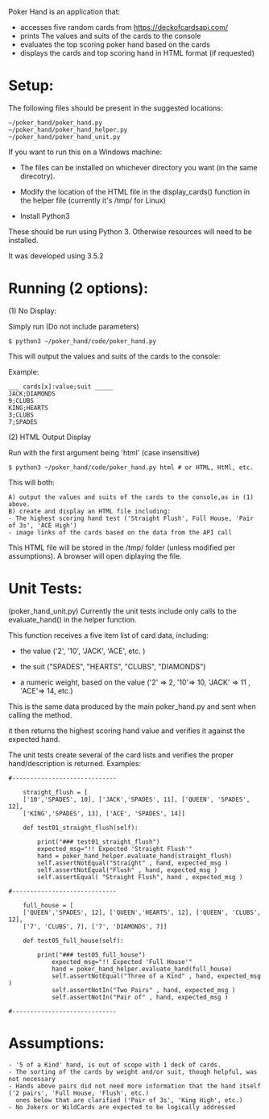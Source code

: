 Poker Hand is an application that:

- accesses five random cards from https://deckofcardsapi.com/
- prints The values and suits of the cards to the console
- evaluates the top scoring poker hand based on the cards
- displays the cards and top scoring hand in HTML format (if requested)


# Setup:
The following files should be present in the suggested locations:

	~/poker_hand/poker_hand.py
	~/poker_hand/poker_hand_helper.py
	~/poker_hand/poker_hand_unit.py

If you want to run this on a Windows machine:
- The files can be installed on whichever directory you want (in the same direcotry).
- Modify the location of the HTML file in the display_cards() function in the helper file (currently it's /tmp/ for Linux)

- Install Python3
	
These should be run using Python 3.  Otherwise resources will need to be installed.

It was developed using 3.5.2


# Running (2 options):
(1) No Display:

Simply run (Do not include parameters)

	$ python3 ~/poker_hand/code/poker_hand.py

This will output the values and suits of the cards to the console:

Example:

	___ cards[x]:value;suit _____
	JACK;DIAMONDS
	9;CLUBS
	KING;HEARTS
	3;CLUBS
	7;SPADES

(2) HTML Output Display

Run with the first argument being 'html' (case insensitive)

	$ python3 ~/poker_hand/code/poker_hand.py html # or HTML, HtMl, etc.

This will both:

	A) output the values and suits of the cards to the console,as in (1) above.
	B) create and display an HTML file including:
	- The highest scoring hand test ('Straight Flush', Full House, 'Pair of 3s', 'ACE High')
	- image links of the cards based on the data from the API call

This HTML file will be stored in the /tmp/ folder (unless modified per assumptions).  A browser will open diplaying the file.


# Unit Tests:

(poker_hand_unit.py)
Currently the unit tests include only calls to the evaluate_hand() in the helper function.

This function receives a five item list of card data, including:
- the value ('2', '10', 'JACK', 'ACE', etc. )

- the suit ("SPADES", "HEARTS", "CLUBS", "DIAMONDS")

- a numeric weight, based on the value ('2' => 2, '10'=> 10, 'JACK' => 11 , 'ACE'=> 14, etc.)

This is the same data produced by the main poker_hand.py and sent when calling the method.

it then returns the highest scoring hand value and verifies it against the expected hand.

The unit tests create several of the card lists and verifies the proper hand/description is returned.
Examples:
```
#-----------------------------

	straight_flush = [
	['10','SPADES', 10], ['JACK','SPADES', 11], ['QUEEN', 'SPADES', 12],
	['KING','SPADES', 13], ['ACE', 'SPADES', 14]]

	def test01_straight_flush(self):

		print("### test01_straight_flush")
		expected_msg="!! Expected 'Straight Flush'"
		hand = poker_hand_helper.evaluate_hand(straight_flush)
		self.assertNotEqual("Straight" , hand, expected_msg )
		self.assertNotEqual("Flush" , hand, expected_msg )
		self.assertEqual( "Straight Flush", hand , expected_msg )

#-----------------------------

	full_house = [
	['QUEEN','SPADES', 12], ['QUEEN','HEARTS', 12], ['QUEEN', 'CLUBS', 12],
	['7', 'CLUBS', 7], ['7', 'DIAMONDS', 7]]

	def test05_full_house(self):

		print("### test05_full_house")
       		expected_msg="!! Expected 'Full House'"
        	hand = poker_hand_helper.evaluate_hand(full_house)
        	self.assertNotEqual("Three of a Kind" , hand, expected_msg )
        	self.assertNotIn("Two Pairs" , hand, expected_msg )
        	self.assertNotIn("Pair of" , hand, expected_msg )

#-----------------------------
```
# Assumptions:
	- '5 of a Kind' hand, is out of scope with 1 deck of cards.
	- The sorting of the cards by weight and/or suit, though helpful, was not necessary
	- Hands above pairs did not need more information that the hand itself ('2 pairs', 'Full House, 'Flush', etc.)
  	  ones below that are clarified ('Pair of 3s', 'King High', etc.)
	- No Jokers or WildCards are expected to be logically addressed
